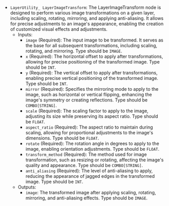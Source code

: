 - `LayerUtility_ LayerImageTransform`: The LayerImageTransform node is designed to perform various image transformations on a given layer, including scaling, rotating, mirroring, and applying anti-aliasing. It allows for precise adjustments to an image's appearance, enabling the creation of customized visual effects and adjustments.
    - Inputs:
        - `image` (Required): The input image to be transformed. It serves as the base for all subsequent transformations, including scaling, rotating, and mirroring. Type should be `IMAGE`.
        - `x` (Required): The horizontal offset to apply after transformations, allowing for precise positioning of the transformed image. Type should be `INT`.
        - `y` (Required): The vertical offset to apply after transformations, enabling precise vertical positioning of the transformed image. Type should be `INT`.
        - `mirror` (Required): Specifies the mirroring mode to apply to the image, such as horizontal or vertical flipping, enhancing the image's symmetry or creating reflections. Type should be `COMBO[STRING]`.
        - `scale` (Required): The scaling factor to apply to the image, adjusting its size while preserving its aspect ratio. Type should be `FLOAT`.
        - `aspect_ratio` (Required): The aspect ratio to maintain during scaling, allowing for proportional adjustments to the image's dimensions. Type should be `FLOAT`.
        - `rotate` (Required): The rotation angle in degrees to apply to the image, enabling orientation adjustments. Type should be `FLOAT`.
        - `transform_method` (Required): The method used for image transformation, such as resizing or rotating, affecting the image's quality and appearance. Type should be `COMBO[STRING]`.
        - `anti_aliasing` (Required): The level of anti-aliasing to apply, reducing the appearance of jagged edges in the transformed image. Type should be `INT`.
    - Outputs:
        - `image`: The transformed image after applying scaling, rotating, mirroring, and anti-aliasing effects. Type should be `IMAGE`.
